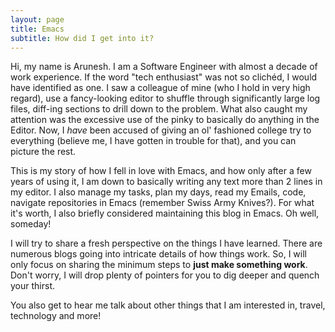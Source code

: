 ```yaml
---
layout: page
title: Emacs
subtitle: How did I get into it?
---
```


Hi, my name is Arunesh. I am a Software Engineer with almost a decade of work experience. If the word "tech enthusiast" was not so clichéd, I would have identified as one. I saw a colleague of mine (who I hold in very high regard), use a fancy-looking editor to shuffle through significantly large log files, diff-ing sections to drill down to the problem. What also caught my attention was the excessive use of the pinky to basically do anything in the Editor. Now, I <em>have</em> been accused of giving an ol' fashioned college try to everything (believe me, I have gotten in trouble for that), and you can picture the rest.

This is my story of how I fell in love with Emacs, and how only after a few years of using it, I am down to basically writing any text more than 2 lines in my editor. I also manage my tasks, plan my days, read my Emails, code, navigate repositories in Emacs (remember Swiss Army Knives?). For what it's worth, I also briefly considered maintaining this blog in Emacs. Oh well, someday!

I will try to share a fresh perspective on the things I have learned. There are numerous blogs going into intricate details of how things work. So, I will only focus on sharing the minimum steps to <strong>just make something work</strong>. Don't worry, I will drop plenty of pointers for you to dig deeper and quench your thirst.

You also get to hear me talk about other things that I am interested in, travel, technology and more!
